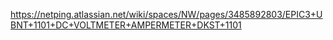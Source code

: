 https://netping.atlassian.net/wiki/spaces/NW/pages/3485892803/EPIC3+UBNT+1101+DC+VOLTMETER+AMPERMETER+DKST+1101
